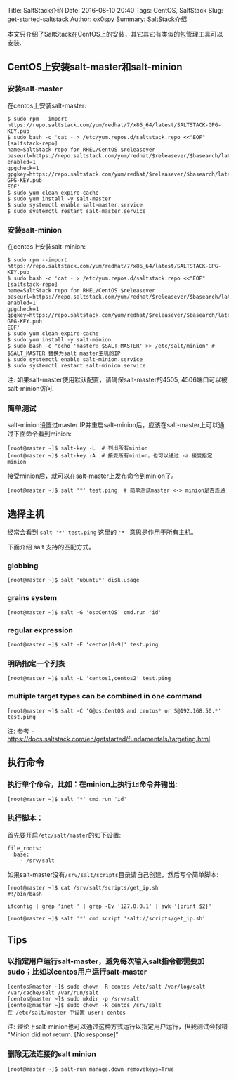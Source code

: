 Title: SaltStack介绍
Date: 2016-08-10 20:40
Tags: CentOS, SaltStack
Slug: get-started-saltstack
Author: ox0spy
Summary: SaltStack介绍

本文只介绍了SaltStack在CentOS上的安装，其它其它有类似的包管理工具可以安装.


## CentOS上安装salt-master和salt-minion

### 安装salt-master

在centos上安装salt-master:

    $ sudo rpm --import https://repo.saltstack.com/yum/redhat/7/x86_64/latest/SALTSTACK-GPG-KEY.pub
    $ sudo bash -c 'cat - > /etc/yum.repos.d/saltstack.repo <<"EOF"
    [saltstack-repo]
    name=SaltStack repo for RHEL/CentOS $releasever
    baseurl=https://repo.saltstack.com/yum/redhat/$releasever/$basearch/latest
    enabled=1
    gpgcheck=1
    gpgkey=https://repo.saltstack.com/yum/redhat/$releasever/$basearch/latest/SALTSTACK-GPG-KEY.pub
    EOF'
    $ sudo yum clean expire-cache
    $ sudo yum install -y salt-master
    $ sudo systemctl enable salt-master.service
    $ sudo systemctl restart salt-master.service

### 安装salt-minion

在centos上安装salt-minion:

    $ sudo rpm --import https://repo.saltstack.com/yum/redhat/7/x86_64/latest/SALTSTACK-GPG-KEY.pub
    $ sudo bash -c 'cat - > /etc/yum.repos.d/saltstack.repo <<"EOF"
    [saltstack-repo]
    name=SaltStack repo for RHEL/CentOS $releasever
    baseurl=https://repo.saltstack.com/yum/redhat/$releasever/$basearch/latest
    enabled=1
    gpgcheck=1
    gpgkey=https://repo.saltstack.com/yum/redhat/$releasever/$basearch/latest/SALTSTACK-GPG-KEY.pub
    EOF'
    $ sudo yum clean expire-cache
    $ sudo yum install -y salt-minion
    $ sudo bash -c "echo 'master: $SALT_MASTER' >> /etc/salt/minion" # $SALT_MASTER 替换为salt master主机的IP
    $ sudo systemctl enable salt-minion.service
    $ sudo systemctl restart salt-minion.service

注: 如果salt-master使用默认配置，请确保salt-master的4505, 4506端口可以被salt-minion访问.

### 简单测试

salt-minion设置过master IP并重启salt-minion后，应该在salt-master上可以通过下面命令看到minion:

    [root@master ~]$ salt-key -L  # 列出所有minion
    [root@master ~]$ salt-key -A  # 接受所有minion，也可以通过 -a 接受指定minion

接受minion后，就可以在salt-master上发布命令到minion了。

    [root@master ~]$ salt '*' test.ping  # 简单测试master <-> minion是否连通

## 选择主机

经常会看到 `salt '*' test.ping` 这里的 `'*'` 意思是作用于所有主机。

下面介绍 salt 支持的匹配方式。

### globbing

    [root@master ~]$ salt 'ubuntu*' disk.usage

### grains system

    [root@master ~]$ salt -G 'os:CentOS' cmd.run 'id'

### regular expression

    [root@master ~]$ salt -E 'centos[0-9]' test.ping

### 明确指定一个列表

    [root@master ~]$ salt -L 'centos1,centos2' test.ping

### multiple target types can be combined in one command

    [root@master ~]$ salt -C 'G@os:CentOS and centos* or S@192.168.50.*' test.ping

注: 参考 - <https://docs.saltstack.com/en/getstarted/fundamentals/targeting.html>

## 执行命令

### 执行单个命令，比如：在minion上执行`id`命令并输出:

    [root@master ~]$ salt '*' cmd.run 'id'

### 执行脚本：

首先要开启`/etc/salt/master`的如下设置:

    file_roots:
      base:
        - /srv/salt

如果salt-master没有`/srv/salt/scripts`目录请自己创建，然后写个简单脚本:

    [root@master ~]$ cat /srv/salt/scripts/get_ip.sh
    #!/bin/bash

    ifconfig | grep 'inet ' | grep -Ev '127.0.0.1' | awk '{print $2}'

    [root@master ~]$ salt '*' cmd.script 'salt://scripts/get_ip.sh'

## Tips

### 以指定用户运行salt-master，避免每次输入salt指令都需要加 sudo；比如以centos用户运行salt-master

    [centos@master ~]$ sudo chown -R centos /etc/salt /var/log/salt /var/cache/salt /var/run/salt
    [centos@master ~]$ sudo mkdir -p /srv/salt
    [centos@master ~]$ sudo chown -R centos /srv/salt
    在 /etc/salt/master 中设置 user: centos

注: 理论上salt-minion也可以通过这种方式运行以指定用户运行，但我测试会报错 "Minion did not return. [No response]"

### 删除无法连接的salt minion

    [root@master ~]$ salt-run manage.down removekeys=True
